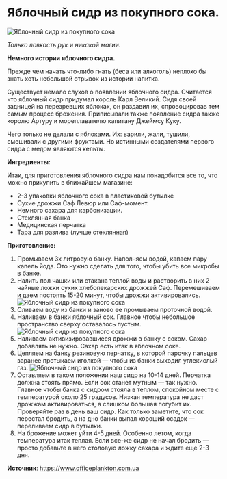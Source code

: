 # Яблочный сидр из покупного сока.

![Яблочный сидр из покупного сока](/images/Kulinar/Napitki/yablochniy-sidr.jpg 'Яблочный сидр из покупного сока')

_Только ловкость рук и никакой магии._

**Немного истории яблочного сидра.**

Прежде чем начать что-либо гнать (беса или алкоголь) неплохо бы знать хоть небольшой отрывок из истории напитка.

Существует немало слухов о появлении яблочного сидра. Считается что яблочный сидр придумал король Карл Великий. Сидя своей задницей на перезревших яблоках, он раздавил их, спровоцировав тем самым процесс брожения. Приписывали также появление сидра также королю Артуру и мореплавателю капитану Джеймсу Куку.

Чего только не делали с яблоками. Их: варили, жали, тушили, смешивали с другими фруктами. Но истинными создателями первого сидра с медом являются кельты.

**Ингредиенты:**

Итак, для приготовления яблочного сидра нам понадобится все то, что можно прикупить в ближайшем магазине:

- 2-3 упаковки яблочного сока в пластиковой бутылке
- Сухие дрожжи Саф Левюр или Саф-момент.
- Немного сахара для карбонизации.
- Стеклянная банка
- Медицинская перчатка
- Тара для разлива (лучше стеклянная)

**Приготовление:**

1. Промываем 3х литровую банку. Наполняем водой, капаем пару капель йода. Это нужно сделать для того, чтобы убить все микробы в банке.
2. Налить пол чашки или стакана теплой воды и растворить в них 2 чайные ложки сухих хлебопекарских дрожжей Саф. Перемешиваем и даем постоять 15-20 минут, чтобы дрожжи активировались.
  ![Яблочный сидр из покупного сока](/images/Kulinar/Napitki/yablochniy-sidr_01.jpg 'Яблочный сидр из покупного сока')
3. Сливаем воду из банки и заново ее промываем проточной водой.
4. Наливаем в банки яблочный сок. Главное чтобы небольшое пространство сверху оставалось пустым.
  ![Яблочный сидр из покупного сока](/images/Kulinar/Napitki/yablochniy-sidr_02.jpg 'Яблочный сидр из покупного сока')
5. Наливаем активизировавшиеся дрожжи в банку с соком. Сахар добавлять не нужно. Сахар есть итак в яблочном соке.
6. Цепляем на банку резиновую перчатку, в которой парочку пальцев заранее протыкаем иголкой — чтобы из банки выходил углекислый газ.
  ![Яблочный сидр из покупного сока](/images/Kulinar/Napitki/yablochniy-sidr_03.jpg 'Яблочный сидр из покупного сока')
7. Оставляем в таком положении наш сидр на 10-14 дней. Перчатка должна стоять прямо. Если сок станет мутным — так нужно. Главное чтобы банка с сидром стояла в теплом, спокойном месте с температурой около 25 градусов. Низкая температура не даст дрожжам активироваться, а слишком большая погубит их. Проверяйте раз в день ваш сидр. Как только заметите, что сок перестал бродить, а на дно банки выпал хороший осадок — переливаем сидр в бутылки.
8. На брожение может уйти 4-5 дней. Особенно летом, когда температура итак теплая. Если все-же сидр не начал бродить — просто добавьте в него столовую ложку сахара и ждите еще 2-3 дня.

**Источник**: https://www.officeplankton.com.ua
